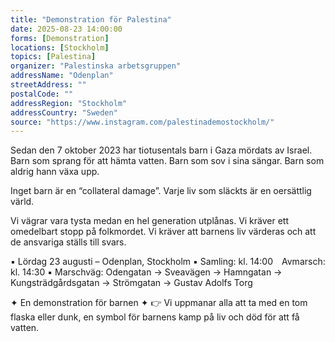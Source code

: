 ```yaml
---
title: "Demonstration för Palestina"
date: 2025-08-23 14:00:00
forms: [Demonstration]
locations: [Stockholm]
topics: [Palestina]
organizer: "Palestinska arbetsgruppen"
addressName: "Odenplan"
streetAddress: ""
postalCode: ""
addressRegion: "Stockholm"
addressCountry: "Sweden"
source: "https://www.instagram.com/palestinademostockholm/"
---
```

Sedan den 7 oktober 2023 har tiotusentals barn i Gaza mördats av Israel.
Barn som sprang för att hämta vatten. Barn som sov i sina sängar. Barn som aldrig hann växa upp.

Inget barn är en “collateral damage”. Varje liv som släckts är en oersättlig värld.

Vi vägrar vara tysta medan en hel generation utplånas.
Vi kräver ett omedelbart stopp på folkmordet.
Vi kräver att barnens liv värderas och att de ansvariga ställs till svars.

▪️ Lördag 23 augusti – Odenplan, Stockholm
▪️ Samling: kl. 14:00 Avmarsch: kl. 14:30
▪️ Marschväg: Odengatan → Sveavägen → Hamngatan → Kungsträdgårdsgatan → Strömgatan → Gustav Adolfs Torg

✦ En demonstration för barnen ✦
👉 Vi uppmanar alla att ta med en tom flaska eller dunk, en symbol för barnens kamp på liv och död för att få vatten.